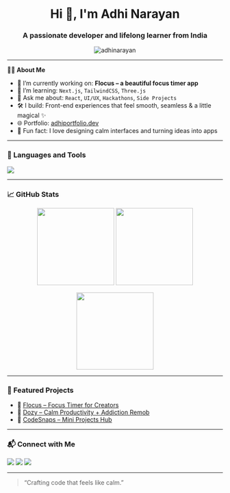 <h1 align="center">Hi 👋, I'm Adhi Narayan</h1>
<h3 align="center">A passionate developer and lifelong learner from India</h3>

<p align="center">
  <img src="https://komarev.com/ghpvc/?username=adhinarayan&label=Profile%20views&color=0e75b6&style=flat" alt="adhinarayan" />
</p>

---

🧑‍💻 **About Me**

- 🔭 I’m currently working on: **Flocus – a beautiful focus timer app**
- 🌱 I’m learning: `Next.js`, `TailwindCSS`, `Three.js`
- 💬 Ask me about: `React`, `UI/UX`, `Hackathons`, `Side Projects`
- 🛠️ I build: Front-end experiences that feel smooth, seamless & a little magical ✨
- 🌐 Portfolio: [adhiportfolio.dev](https://your-portfolio-link.com)
- 🧠 Fun fact: I love designing calm interfaces and turning ideas into apps

---

### 🧰 Languages and Tools

<p align="left">
  <img src="https://skillicons.dev/icons?i=html,css,js,ts,react,nextjs,tailwind,figma,python,mysql,git,github,vscode" />
</p>

---

### 📈 GitHub Stats

<p align="center">
  <img src="https://github-readme-stats.vercel.app/api?username=adhinarayan&show_icons=true&theme=tokyonight&count_private=true" height="180"/>
  <img src="https://github-readme-streak-stats.herokuapp.com/?user=adhinarayan&theme=tokyonight" height="180"/>
</p>

<p align="center">
  <img src="https://github-readme-stats.vercel.app/api/top-langs/?username=adhinarayan&layout=compact&theme=tokyonight" height="180"/>
</p>

---

### 🌟 Featured Projects

- 🎯 [Flocus – Focus Timer for Creators](https://github.com/yourusername/flocus)
- 🌿 [Dozy – Calm Productivity + Addiction Remob](https://github.com/yourusername/dozy)
- 🧩 [CodeSnaps – Mini Projects Hub](https://github.com/yourusername/codesnaps)

---

### 📬 Connect with Me

<p align="left">
  <a href="https://linkedin.com/in/yourname" target="blank"><img src="https://img.shields.io/badge/LinkedIn-blue?style=flat&logo=linkedin" /></a>
  <a href="https://twitter.com/yourhandle" target="blank"><img src="https://img.shields.io/badge/Twitter-black?style=flat&logo=twitter" /></a>
  <a href="mailto:youremail@example.com"><img src="https://img.shields.io/badge/Gmail-D14836?style=flat&logo=gmail&logoColor=white" /></a>
</p>

---

> “Crafting code that feels like calm.”

